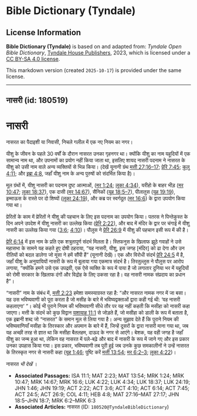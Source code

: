 # Bible Dictionary (Tyndale)

## License Information

**Bible Dictionary (Tyndale)** is based on and adapted from: _Tyndale Open Bible Dictionary_, [Tyndale House Publishers](https://tyndaleopenresources.com/), 2023, which is licensed under a [CC BY-SA 4.0 license](https://creativecommons.org/licenses/by-sa/4.0/legalcode.en).

This markdown version (created `2025-10-17`) is provided under the same license.



--------------------------------

## नासरी (id: 180519)

नासरी
=====

नासरत का पैदाइशी या निवासी, निचले गलील में एक नए नियम का नगर।

यीशु के जीवन के पहले 30 वर्षों के दौरान नासरत उनका गृहनगर था। क्योंकि यीशु का नाम यहूदियों में एक सामान्य नाम था, और उपनामों का प्रयोग नहीं किया जाता था, इसलिए शायद नासरी पदनाम ने नासरत के यीशु को उसी नाम वाले अन्य व्यक्तियों से भिन्न किया। (देखें यूनानी ग्रंथ [मत्ती 27:16–17](https://ref.ly/Matt27:16-Matt27:17); [प्रेरि 7:45](https://ref.ly/Acts7:45); [कुलु 4:11](https://ref.ly/Col4:11); और [इब्रा 4:8](https://ref.ly/Heb4:8), जहाँ यीशु नाम के अन्य पुरुषों को संदर्भित किया है)। 

मूल ग्रंथों में, यीशु नासरी का पदनाम दुष्ट आत्माओं, ([मर 1:24](https://ref.ly/Mark1:24); [लूका 4:34](https://ref.ly/Luke4:34)), यरीहो के बाहर भीड़ ([मर 10:47](https://ref.ly/Mark10:47); [लूका 18:37](https://ref.ly/Luke18:37)), एक दासी ([मर 14:67](https://ref.ly/Mark14:67)), सैनिकों ([यूह 18:5–7](https://ref.ly/John18:5-John18:7)), पीलातुस ([यूह 19:19](https://ref.ly/John19:19)), इम्माऊस के रास्ते पर दो शिष्यों ([लूका 24:19](https://ref.ly/Luke24:19)), और कब्र पर स्वर्गदूत ([मर 16:6](https://ref.ly/Mark16:6)) के द्वारा उपयोग किया गया था।

प्रेरितों के काम में प्रेरितों ने यीशु की पहचान के लिए इस पदनाम का उपयोग किया। पतरस ने पिन्तेकुस्त के दिन अपने उपदेश में यीशु नासरी का उल्लेख किया ([प्रेरि 2:22](https://ref.ly/Acts2:22)), और बाद में मंदिर के द्वार पर चंगाई में यीशु नासरी का उल्लेख किया गया ([3:6](https://ref.ly/Acts3:6); [4:10](https://ref.ly/Acts4:10))। पौलुस ने [प्रेरि 26:9](https://ref.ly/Acts26:9) में यीशु की पहचान इसी रूप में की है।

[प्रेरि 6:14](https://ref.ly/Acts6:14) में इस नाम के प्रति एक शत्रुतापूर्ण संदर्भ मिलता है। स्तिफनुस के खिलाफ झूठे गवाहों ने उसे महासभा के सामने यह कहते हुए दोषी ठहराया, “यह नासरी, यीशु, इस जगह \[मंदिर] को ढा देगा और उन रीतियों को बदल डालेगा जो मूसा ने हमें सौंपी हैं” (यूनानी देखें)। एक और विरोधी संदर्भ [प्रेरि 24:5](https://ref.ly/Acts24:5) में है, जहाँ यीशु के अनुयायियों नासरी के रूप में बुलाया गया एकमात्र संदर्भ है। तिरतुल्लुस ने पौलुस पर आरोप लगाया, “क्योंकि हमने उसे एक उपद्रवी, एक ऐसे व्यक्ति के रूप में पाया है जो लगातार दुनिया भर में यहूदियों को रोमी सरकार के खिलाफ दंगों और विद्रोह के लिए उकसा रहा है। वह नासरी नामक संप्रदाय का प्रधान है”। 

“नासरी” नाम के संबंध में, [मत्ती 2:23](https://ref.ly/Matt2:23) हमेशा समस्याग्रस्त रहा है: “और नासरत नामक नगर में जा बसा। यह उस भविष्यवाणी को पूरा करता है जो मसीह के बारे में भविष्यद्वक्ताओं द्वारा कही गई थी: ‘वह नासरी कहलाएगा’ ”। कोई भी पुराने नियम की भविष्यवाणी सीधे तौर पर यह नहीं कहती कि मसीहा को नासरी कहा जाएगा। मत्ती के संदर्भ को कुछ विद्वान [यशायाह 11:1](https://ref.ly/Isa11:1) से जोड़ते हैं, जो मसीहा को डाली के रूप में बताता है, एक इब्रानी शब्द जो “नासरत” के समान मूल से लिया गया है। अन्य सुझाव देते हैं कि पुराने नियम की भविष्यवाणियाँ मसीहा के तिरस्कार और अपमान के बारे में हैं, जिन्हें दूसरों के द्वारा नासरी माना गया था, जब यह अच्छी तरह से ज्ञात था कि मसीहा बैतलहम, दाऊद के नगर से आएंगे। बेशक, यह वही जगह है जहाँ यीशु का जन्म हुआ था, लेकिन वह नासरत में पले\-बढ़े और बाद में नासरी के रूप में जाने गए और इस प्रकार उनका उपहास किया गया। इस प्रकार, भविष्यवाणी तब पूरी हुई जब उनके कुछ समकालीनों ने उन्हें नासरत के तिरस्कृत नगर से नासरी कहा ([यूह 1:46](https://ref.ly/John1:46); पुष्टि करें [मत्ती 13:54](https://ref.ly/Matt13:54); [मर 6:2–3](https://ref.ly/Mark6:2-Mark6:3); [लूका 4:22](https://ref.ly/Luke4:22))। 

 नासरत *भी देखें* । 

* **Associated Passages:** ISA 11:1; MAT 2:23; MAT 13:54; MRK 1:24; MRK 10:47; MRK 14:67; MRK 16:6; LUK 4:22; LUK 4:34; LUK 18:37; LUK 24:19; JHN 1:46; JHN 19:19; ACT 2:22; ACT 3:6; ACT 4:10; ACT 6:14; ACT 7:45; ACT 24:5; ACT 26:9; COL 4:11; HEB 4:8; MAT 27:16–MAT 27:17; JHN 18:5–JHN 18:7; MRK 6:2–MRK 6:3
* **Associated Articles:** नासरत (ID: `180520@TyndaleBibleDictionary`)

